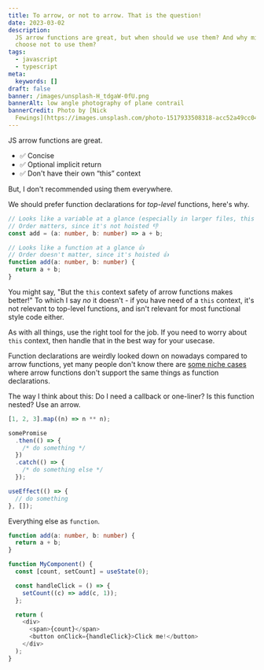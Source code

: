 ```yaml
---
title: To arrow, or not to arrow. That is the question!
date: 2023-03-02
description:
  JS arrow functions are great, but when should we use them? And why might we
  choose not to use them?
tags:
  - javascript
  - typescript
meta:
  keywords: []
draft: false
banner: /images/unsplash-H_tdgaW-0fU.png
bannerAlt: low angle photography of plane contrail
bannerCredit: Photo by [Nick
  Fewings](https://images.unsplash.com/photo-1517933508318-acc52a49cc04?ixid=MnwzOTI4NjJ8MHwxfHNlYXJjaHwyfHx0by1hcnJvdy1vci1ub3QtdG8tYXJyb3ctdGhhdC1pcy10aGUtcXVlc3Rpb258ZW58MHx8fHwxNjc3ODE0NTA4&ixlib=rb-4.0.3)
---
```


JS arrow functions are great.

- ✅ Concise
- ✅ Optional implicit return
- ✅ Don't have their own “this” context

But, I don't recommended using them everywhere.

We should prefer function declarations for _top-level_ functions, here's why.

```typescript
// Looks like a variable at a glance (especially in larger files, this can seriously hurt readability) 👎
// Order matters, since it's not hoisted 👎
const add = (a: number, b: number) => a + b;

// Looks like a function at a glance 👍
// Order doesn't matter, since it's hoisted 👍
function add(a: number, b: number) {
  return a + b;
}
```

You might say, "But the `this` context safety of arrow functions makes better!"
To which I say _no_ it doesn't - if you have need of a `this` context, it's not relevant to top-level functions, and isn't relevant for most functional style code either.

As with all things, use the right tool for the job. If you need to worry about `this` context, then handle that in the best way for your usecase.

Function declarations are weirdly looked down on nowadays compared to arrow functions, yet many people don't know there are [some niche cases](https://developer.mozilla.org/en-US/docs/Web/JavaScript/Reference/Functions/Arrow_functions) where arrow functions don't support the same things as function declarations.

The way I think about this:
Do I need a callback or one-liner? Is this function nested? Use an arrow.

```typescript
[1, 2, 3].map((n) => n ** n);

somePromise
  .then(() => {
    /* do something */
  })
  .catch(() => {
    /* do something else */
  });

useEffect(() => {
  // do something
}, []);
```

Everything else as `function`.

```typescript
function add(a: number, b: number) {
  return a + b;
}

function MyComponent() {
  const [count, setCount] = useState(0);

  const handleClick = () => {
    setCount((c) => add(c, 1));
  };

  return (
    <div>
      <span>{count}</span>
      <button onClick={handleClick}>Click me!</button>
    </div>
  );
}
```
